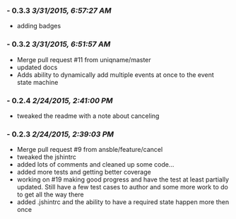 ### - 0.3.3 *3/31/2015, 6:57:27 AM*

  - adding badges


### - 0.3.2 *3/31/2015, 6:51:57 AM*

  - Merge pull request #11 from uniqname/master
  - updated docs
  - Adds ability to dynamically add multiple events at once to the event state machine


### - 0.2.4 *2/24/2015, 2:41:00 PM*

  - tweaked the readme with a note about canceling


### - 0.2.3 *2/24/2015, 2:39:03 PM*

  - Merge pull request #9 from ansble/feature/cancel
  - tweaked the jshintrc
  - added lots of comments and cleaned up some code...
  - added more tests and getting better coverage
  - working on #19 making good progress and have the test at least partially updated. Still have a few test cases to author and some more work to do to get all the way there
  - added .jshintrc and the ability to have a required state happen more then once


